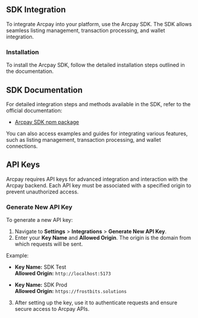 ## SDK Integration

To integrate Arcpay into your platform, use the Arcpay SDK. The SDK allows seamless listing management, transaction processing, and wallet integration.

### Installation

To install the Arcpay SDK, follow the detailed installation steps outlined in the documentation.

## SDK Documentation

For detailed integration steps and methods available in the SDK, refer to the official documentation:

- [Arcpay SDK npm package](https://www.npmjs.com/package/arcpay-sdk)

You can also access examples and guides for integrating various features, such as listing management, transaction processing, and wallet connections.

## API Keys

Arcpay requires API keys for advanced integration and interaction with the Arcpay backend. Each API key must be associated with a specified origin to prevent unauthorized access.

### Generate New API Key

To generate a new API key:

1. Navigate to **Settings** > **Integrations** > **Generate New API Key**.
2. Enter your **Key Name** and **Allowed Origin**. The origin is the domain from which requests will be sent.

Example:

- **Key Name:** SDK Test  
  **Allowed Origin:** `http://localhost:5173`
    
- **Key Name:** SDK Prod  
  **Allowed Origin:** `https://frostbits.solutions`

3. After setting up the key, use it to authenticate requests and ensure secure access to Arcpay APIs.
